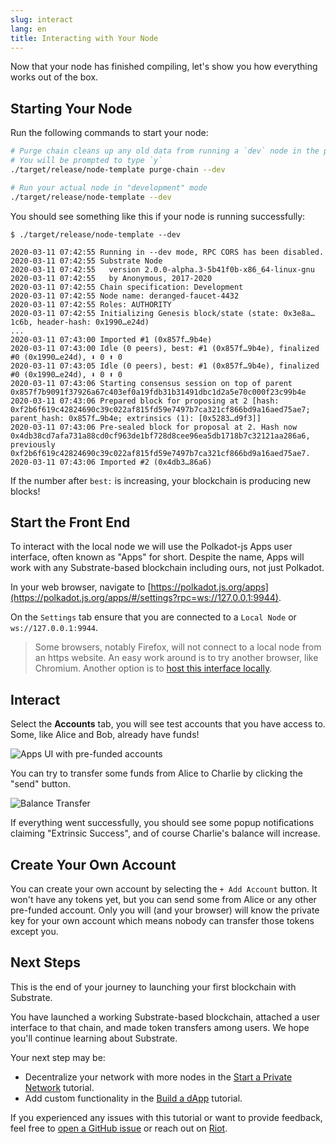 ```yaml
---
slug: interact
lang: en
title: Interacting with Your Node
---
```


Now that your node has finished compiling, let's show you how everything works out of the box.

## Starting Your Node

Run the following commands to start your node:

```bash
# Purge chain cleans up any old data from running a `dev` node in the past
# You will be prompted to type `y`
./target/release/node-template purge-chain --dev

# Run your actual node in "development" mode
./target/release/node-template --dev
```

You should see something like this if your node is running successfully:

```
$ ./target/release/node-template --dev

2020-03-11 07:42:55 Running in --dev mode, RPC CORS has been disabled.
2020-03-11 07:42:55 Substrate Node
2020-03-11 07:42:55   version 2.0.0-alpha.3-5b41f0b-x86_64-linux-gnu
2020-03-11 07:42:55   by Anonymous, 2017-2020
2020-03-11 07:42:55 Chain specification: Development
2020-03-11 07:42:55 Node name: deranged-faucet-4432
2020-03-11 07:42:55 Roles: AUTHORITY
2020-03-11 07:42:55 Initializing Genesis block/state (state: 0x3e8a…1c6b, header-hash: 0x1990…e24d)
...
2020-03-11 07:43:00 Imported #1 (0x857f…9b4e)
2020-03-11 07:43:00 Idle (0 peers), best: #1 (0x857f…9b4e), finalized #0 (0x1990…e24d), ⬇ 0 ⬆ 0
2020-03-11 07:43:05 Idle (0 peers), best: #1 (0x857f…9b4e), finalized #0 (0x1990…e24d), ⬇ 0 ⬆ 0
2020-03-11 07:43:06 Starting consensus session on top of parent 0x857f7b9091f37926a67c403ef0a19fdb31b31491dbc1d2a5e70c000f23c99b4e
2020-03-11 07:43:06 Prepared block for proposing at 2 [hash: 0xf2b6f619c42824690c39c022af815fd59e7497b7ca321cf866bd9a16aed75ae7; parent_hash: 0x857f…9b4e; extrinsics (1): [0x5283…d9f3]]
2020-03-11 07:43:06 Pre-sealed block for proposal at 2. Hash now 0x4db38cd7afa731a88cd0cf963de1bf728d8cee96ea5db1718b7c32121aa286a6, previously 0xf2b6f619c42824690c39c022af815fd59e7497b7ca321cf866bd9a16aed75ae7.
2020-03-11 07:43:06 Imported #2 (0x4db3…86a6)
```

If the number after `best:` is increasing, your blockchain is producing new blocks!

## Start the Front End

To interact with the local node we will use the Polkadot-js Apps user interface, often known as
"Apps" for short. Despite the name, Apps will work with any Substrate-based blockchain including ours, not just Polkadot.

In your web browser, navigate to [https://polkadot.js.org/apps](https://polkadot.js.org/apps/#/settings?rpc=ws://127.0.0.1:9944).

On the `Settings` tab ensure that you are connected to a `Local Node` or `ws://127.0.0.1:9944`.

> Some browsers, notably Firefox, will not connect to a local node from an https website. An easy work around is to try another browser, like Chromium. Another option is to [host this interface locally](https://github.com/polkadot-js/apps#development).

## Interact

Select the **Accounts** tab, you will see test accounts that you have access to. Some, like Alice
and Bob, already have funds!

![Apps UI with pre-funded accounts](assets/tutorials/first-chain/apps-prefunded.png)

You can try to transfer some funds from Alice to Charlie by clicking the "send" button.

![Balance Transfer](assets/tutorials/first-chain/apps-transfer.png)

If everything went successfully, you should see some popup notifications claiming "Extrinsic
Success", and of course Charlie's balance will increase.

## Create Your Own Account

You can create your own account by selecting the `+ Add Account` button. It won't have any tokens
yet, but you can send some from Alice or any other pre-funded account. Only you will (and your
browser) will know the private key for your own account which means nobody can transfer those tokens
except you.

## Next Steps

This is the end of your journey to launching your first blockchain with Substrate.

You have launched a working Substrate-based blockchain, attached a user interface to that chain, and made token transfers among users. We hope you'll continue learning about Substrate.

Your next step may be:

* Decentralize your network with more nodes in the [Start a Private Network](tutorials/start-a-private-network/index.md) tutorial.
* Add custom functionality in the [Build a dApp](tutorials/build-a-dapp/index.md) tutorial.

If you experienced any issues with this tutorial or want to provide feedback, feel free to [open a
GitHub
issue](https://github.com/substrate-developer-hub/substrate-developer-hub.github.io/issues/new) or reach out on [Riot](https://riot.im/app/#/room/!HzySYSaIhtyWrwiwEV:matrix.org).
